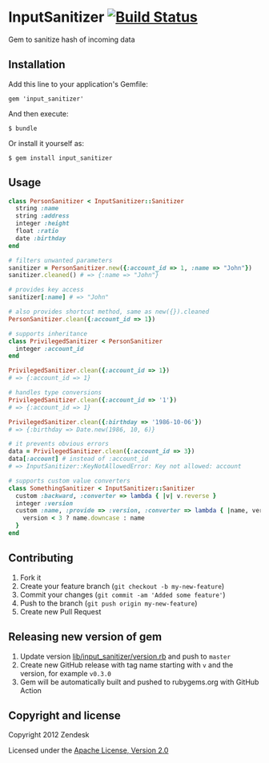 # InputSanitizer [![Build Status](https://secure.travis-ci.org/futuresimple/input_sanitizer.png?branch=master)](http://travis-ci.org/futuresimple/input_sanitizer)

Gem to sanitize hash of incoming data

## Installation

Add this line to your application's Gemfile:

    gem 'input_sanitizer'

And then execute:

    $ bundle

Or install it yourself as:

    $ gem install input_sanitizer

## Usage

```ruby
class PersonSanitizer < InputSanitizer::Sanitizer
  string :name
  string :address
  integer :height
  float :ratio
  date :birthday
end

# filters unwanted parameters
sanitizer = PersonSanitizer.new({:account_id => 1, :name => "John"})
sanitizer.cleaned() # => {:name => "John"}

# provides key access
sanitizer[:name] # => "John"

# also provides shortcut method, same as new({}).cleaned
PersonSanitizer.clean({:account_id => 1})

# supports inheritance
class PrivilegedSanitizer < PersonSanitizer
  integer :account_id
end

PrivilegedSanitizer.clean({:account_id => 1})
# => {:account_id => 1}

# handles type conversions
PrivilegedSanitizer.clean({:account_id => '1'})
# => {:account_id => 1}

PrivilegedSanitizer.clean({:birthday => '1986-10-06'})
# => {:birthday => Date.new(1986, 10, 6)}

# it prevents obvious errors
data = PrivilegedSanitizer.clean({:account_id => 3})
data[:account] # instead of :account_id
# => InputSanitizer::KeyNotAllowedError: Key not allowed: account

# supports custom value converters
class SomethingSanitizer < InputSanitizer::Sanitizer
  custom :backward, :converter => lambda { |v| v.reverse }
  integer :version
  custom :name, :provide => :version, :converter => lambda { |name, version|
    version < 3 ? name.downcase : name
  }
end
```


## Contributing

1. Fork it
2. Create your feature branch (`git checkout -b my-new-feature`)
3. Commit your changes (`git commit -am 'Added some feature'`)
4. Push to the branch (`git push origin my-new-feature`)
5. Create new Pull Request

## Releasing new version of gem

1. Update version [lib/input_sanitizer/version.rb](lib/input_sanitizer/version.rb) and push to `master`
2. Create new GitHub release with tag name starting with `v` and the version, for example `v0.3.0`
3. Gem will be automatically built and pushed to rubygems.org with GitHub Action

## Copyright and license

Copyright 2012 Zendesk

Licensed under the [Apache License, Version 2.0](LICENSE)
